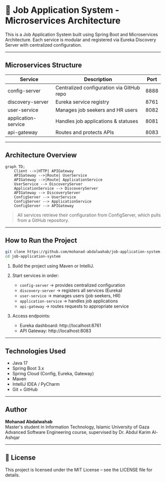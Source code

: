 # 🧩 Job Application System - Microservices Architecture

This is a Job Application System built using Spring Boot and Microservices Architecture. Each service is modular and registered via Eureka Discovery Server with centralized configuration.

---

##   Microservices Structure

| Service             | Description                                | Port |
|--------------------|--------------------------------------------|------|
| config-server       | Centralized configuration via GitHub repo | 8888 |
| discovery-server    | Eureka service registry                   | 8761 |
| user-service        | Manages job seekers and HR users          | 8082 |
| application-service | Handles job applications & statuses       | 8081 |
| api-gateway         | Routes and protects APIs                  | 8083 |

---

##   Architecture Overview

```mermaid
graph TD;
    Client -->|HTTP| APIGateway
    APIGateway -->|Route| UserService
    APIGateway -->|Route| ApplicationService
    UserService --> DiscoveryServer
    ApplicationService --> DiscoveryServer
    APIGateway --> DiscoveryServer
    ConfigServer --> UserService
    ConfigServer --> ApplicationService
    ConfigServer --> APIGateway
```

>   All services retrieve their configuration from ConfigServer, which pulls from a GitHub repository.

---

##   How to Run the Project

```bash
git clone https://github.com/mohanad-abdalwahab/job-application-system.git
cd job-application-system
```

1. Build the project using Maven or IntelliJ.
2. Start services in order:
   - `config-server` → provides centralized configuration
   - `discovery-server` → registers all services (Eureka)
   - `user-service` → manages users (job seekers, HR)
   - `application-service` → handles job applications
   - `api-gateway` → routes requests to appropriate service

3. Access endpoints:
   - Eureka dashboard: http://localhost:8761
   - API Gateway: http://localhost:8083

---

##   Technologies Used

- Java 17  
- Spring Boot 3.x  
- Spring Cloud (Config, Eureka, Gateway)  
- Maven  
- IntelliJ IDEA / PyCharm  
- Git + GitHub  

---

##   Author

**Mohanad Abdalwahab**  
Master's student in Information Technology, Islamic University of Gaza  
Advanced Software Engineering course, supervised by Dr. Abdul Karim Al-Ashqar

---

## 📄 License

This project is licensed under the MIT License – see the LICENSE file for details.
